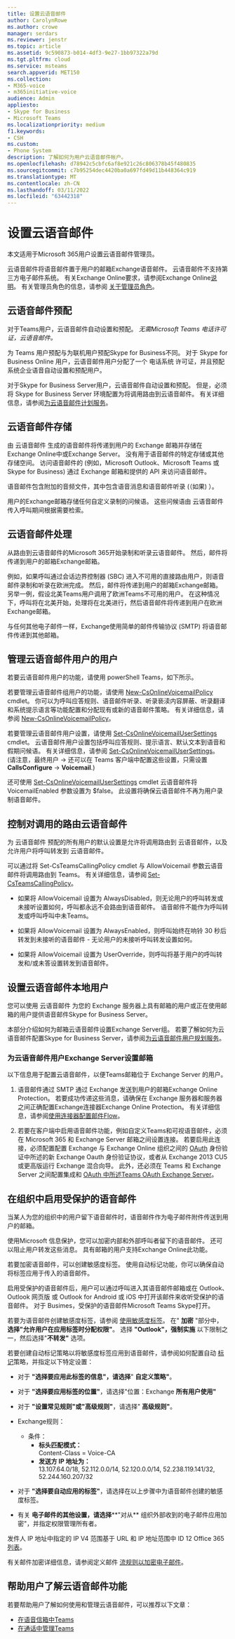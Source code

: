 ```yaml
---
title: 设置云语音邮件
author: CarolynRowe
ms.author: crowe
manager: serdars
ms.reviewer: jenstr
ms.topic: article
ms.assetid: 9c590873-b014-4df3-9e27-1bb97322a79d
ms.tgt.pltfrm: cloud
ms.service: msteams
search.appverid: MET150
ms.collection:
- M365-voice
- m365initiative-voice
audience: Admin
appliesto:
- Skype for Business
- Microsoft Teams
ms.localizationpriority: medium
f1.keywords:
- CSH
ms.custom:
- Phone System
description: 了解如何为用户云语音邮件帐户。
ms.openlocfilehash: d78942c5cbfc6af8e921c26c806378b45f480835
ms.sourcegitcommit: c7b95254dec4420ba0a697fd49d11b448364c919
ms.translationtype: MT
ms.contentlocale: zh-CN
ms.lasthandoff: 03/11/2022
ms.locfileid: "63442318"
---
```

# <a name="set-up-cloud-voicemail"></a>设置云语音邮件

本文适用于Microsoft 365用户设置云语音邮件管理员。

云语音邮件将语音邮件置于用户的邮箱Exchange语音邮件。 云语音邮件不支持第三方电子邮件系统。 有关Exchange Online要求，请参阅Exchange Online[说明](/office365/servicedescriptions/exchange-online-service-description/exchange-online-service-description#features-available-to-all-plans)。 有关管理员角色的信息，请参阅 [关于管理员角色](/microsoft-365/admin/add-users/about-admin-roles)。

## <a name="cloud-voicemail-provisioning"></a>云语音邮件预配

对于Teams用户，云语音邮件自动设置和预配。 *无需Microsoft Teams 电话许可证，云语音邮件。*

为 Teams 用户预配与为联机用户预配Skype for Business不同。 对于 Skype for Business Online 用户，云语音邮件用户分配了一个 电话系统 许可证，并且预配系统企业语音自动设置和预配用户。

对于Skype for Business Server用户，云语音邮件自动设置和预配。 但是，必须将 Skype for Business Server 环境配置为将调用路由到云语音邮件。 有关详细信息，请参阅[为云语音邮件计划服务](/skypeforbusiness/hybrid/plan-cloud-voicemail.md)。

## <a name="cloud-voicemail-storage"></a>云语音邮件存储

由 云语音邮件 生成的语音邮件将传递到用户的 Exchange 邮箱并存储在Exchange Online中或Exchange Server。 没有用于语音邮件的特定存储或其他存储空间。 访问语音邮件的 (例如，Microsoft Outlook、Microsoft Teams 或 Skype for Business) 通过 Exchange 邮箱和提供的 API 来访问语音邮件。

语音邮件包含附加的音频文件，其中包含语音消息和语音邮件听录 (（如果) ）。

用户的Exchange邮箱存储任何自定义录制的问候语。 这些问候语由 云语音邮件传入呼叫期间根据需要检索。

## <a name="cloud-voicemail-processing"></a>云语音邮件处理

从路由到云语音邮件的Microsoft 365开始录制和听录云语音邮件。 然后，邮件将传递到用户的邮箱Exchange邮箱。

例如，如果呼叫通过会话边界控制器 (SBC) 进入不可用的直接路由用户，则语音邮件录制和听录在欧洲完成。 然后，邮件将传递到用户的邮箱Exchange邮箱。 另举一例，假设北美Teams用户调用了欧洲Teams不可用的用户。 在这种情况下，呼叫将在北美开始，处理将在北美进行，然后语音邮件将传递到用户在欧洲Exchange邮箱。

与任何其他电子邮件一样，Exchange使用简单的邮件传输协议 (SMTP) 将语音邮件传递到其他邮箱。

## <a name="manage-cloud-voicemail-for-users"></a>管理云语音邮件用户的用户

若要云语音邮件用户的功能，请使用 powerShell Teams，如下所示。

若要管理云语音邮件组用户的功能，请使用 [New-CsOnlineVoicemailPolicy](/powershell/module/skype/new-csonlinevoicemailpolicy) cmdlet。
你可以为呼叫应答规则、语音邮件听录、听录亵渎内容屏蔽、听录翻译和系统提示语言等功能配置和分配现有或新的语音邮件策略。 有关详细信息，请参阅 [New-CsOnlineVoicemailPolicy](/powershell/module/skype/new-csonlinevoicemailpolicy)。

若要管理云语音邮件用户设置，请使用 [Set-CsOnlineVoicemailUserSettings](/powershell/module/skype/set-csonlinevoicemailusersettings) cmdlet。 云语音邮件用户设置包括呼叫应答规则、提示语言、默认文本到语音和假期问候语。 有关详细信息，请参阅 [Set-CsOnlineVoicemailUserSettings](/powershell/module/skype/set-csonlinevoicemailusersettings)。
 (请注意，最终用户 -> 还可以在 Teams 客户端中配置这些设置，只需设置 **CallsConfigure** ->  **Voicemail**.) 

还可使用 [Set-CsOnlineVoicemailUserSettings](/powershell/module/skype/set-csonlinevoicemailusersettings) cmdlet 云语音邮件将 VoicemailEnabled 参数设置为 $false。 此设置将确保云语音邮件不再为用户录制语音邮件。

## <a name="control-routing-of-calls-to-cloud-voicemail"></a>控制对调用的路由云语音邮件

为 云语音邮件 预配的所有用户的默认设置是允许将调用路由到 云语音邮件，以及允许用户将呼叫转发到 云语音邮件。

可以通过将 Set-CsTeamsCallingPolicy cmdlet 与 AllowVoicemail 参数云语音邮件将调用路由到 Teams。 有关详细信息，请参阅 [Set-CsTeamsCallingPolicy](/powershell/module/skype/set-csteamscallingpolicy.md)。

- 如果将 AllowVoicemail 设置为 AlwaysDisabled，则无论用户的呼叫转发或未接听设置如何，呼叫都永远不会路由到语音邮件。 语音邮件不能作为呼叫转发或呼叫呼叫中未Teams。

- 如果将 AllowVoicemail 设置为 AlwaysEnabled，则呼叫始终在响铃 30 秒后转发到未接听的语音邮件 - 无论用户的未接听呼叫转发设置如何。

- 如果将 AllowVoicemail 设置为 UserOverride，则呼叫将基于用户的呼叫转发和/或未答设置转发到语音邮件。

## <a name="set-up-cloud-voicemail-to-work-with-on-premises-users"></a>设置云语音邮件本地用户

您可以使用 云语音邮件 为您的 Exchange 服务器上具有邮箱的用户或正在使用邮箱的用户提供语音邮件Skype for Business Server。

本部分介绍如何为邮箱云语音邮件设置Exchange Server组。 若要了解如何为云语音邮件配置Skype for Business Server，请参阅[为云语音邮件用户规划服务](/skypeforbusiness/hybrid/plan-cloud-voicemail)。

### <a name="set-up-cloud-voicemail-for-exchange-server-mailbox-users"></a>为云语音邮件用户Exchange Server设置邮箱

以下信息用于配置云语音邮件，以便Teams邮箱位于 Exchange Server 的用户。

1. 语音邮件通过 SMTP 通过 Exchange 发送到用户的邮箱Exchange Online Protection。 若要成功传递这些消息，请确保在 Exchange 服务器和服务器之间正确配置Exchange连接器Exchange Online Protection。 有关详细信息，请参阅[使用连接器配置邮件Flow](/exchange/mail-flow-best-practices/use-connectors-to-configure-mail-flow/use-connectors-to-configure-mail-flow)。

2. 若要在客户端中启用语音邮件功能，例如自定义Teams和可视语音邮件，必须在 Microsoft 365 和 Exchange Server 邮箱之间设置连接。 若要启用此连接，必须配置配置 Exchange 与 Exchange Online 组织之间的 [OAuth](/exchange/configure-oauth-authentication-between-exchange-and-exchange-online-organizations-exchange-2013-help) 身份验证中所述的新 Exchange Oauth 身份验证协议，或者从 Exchange 2013 CU5 或更高版运行 Exchange 混合向导。 此外，还必须在 Teams 和 Exchange Server 之间配置集成和 [OAuth 中所述Teams OAuth Exchange Server](/skypeforbusiness/deploy/integrate-with-exchange-server/oauth-with-online-and-on-premises)。

## <a name="enable-protected-voicemail-in-your-organization"></a>在组织中启用受保护的语音邮件

当某人为您的组织中的用户留下语音邮件时，语音邮件作为电子邮件附件传送到用户的邮箱。 

使用Microsoft 信息保护，您可以加密内部和外部呼叫者留下的语音邮件。 还可以阻止用户转发这些消息。 具有邮箱的用户支持Exchange Online此功能。

若要加密语音邮件，可以创建敏感度标签。 使用自动标记功能，你可以确保自动将标签应用于传入的语音邮件。 

启用受保护的语音邮件后，用户可以通过呼叫进入其语音邮件邮箱或在 Outlook、Outlook 网页版 或 Outlook for Android 或 iOS 中打开该邮件来收听受保护的语音邮件。 对于 Busimes，受保护的语音邮件Microsoft Teams Skype打开。

若要为语音邮件创建敏感度标签，请参阅 [使用敏感度标签](/microsoft-365/compliance/encryption-sensitivity-labels?view=o365-worldwide#let-users-assign-permissions)。 在" **加密** "部分中， **选择"允许用户在应用标签时分配权限"**。 选择 **"Outlook"，强制实施** 以下限制之一，然后选择"**不转发"** 选项。

若要创建自动标记策略以将敏感度标签应用到语音邮件，请参阅如何配置自动 [标记](/microsoft-365/compliance/apply-sensitivity-label-automatically?view=o365-worldwide#how-to-configure-auto-labeling-policies-for-sharepoint-onedrive-and-exchange)策略，并指定以下特定设置：

-   对于 **"选择要应用此标签的信息"，请选择**" **自定义策略"**。

-   对于 **"选择要应用标签的位置"**，请选择"位置：Exchange **所有用户使用"**

-   对于  **"设置常见规则"或"高级规则"**，请选择" **高级规则"**。

- Exchange规则：
    - 条件：<br>
        - **标头匹配模式：**<br>
              Content-Class = Voice-CA
       -  **发送方 IP 地址为：**<br>
               13.107.64.0/18, 52.112.0.0/14, 52.120.0.0/14, 52.238.119.141/32, 52.244.160.207/32

- 对于 **"选择要自动应用的标签"**，请选择在以上步骤中为语音邮件创建的敏感度标签。

- 有关 **电子邮件的其他设置，请选择****"对从** 组织外部收到的电子邮件应用加密"，并指定权限管理所有者。

发件人 IP 地址中指定的 IP V4 范围基于 URL 和 IP 地址范围中 ID 12 Office 365[列表](/microsoft-365/enterprise/urls-and-ip-address-ranges?view=o365-worldwide#skype-for-business-online-and-microsoft-teams)。

有关邮件加密详细信息，请参阅定义邮件 [流规则以加密电子邮件](/microsoft-365/compliance/define-mail-flow-rules-to-encrypt-email)。

## <a name="help-your-users-learn-about-cloud-voicemail-features"></a>帮助用户了解云语音邮件功能

若要帮助用户了解如何使用和管理云语音邮件，可以推荐以下文章：

- [在语音信箱中Teams](https://support.microsoft.com/office/check-your-voicemail-in-teams-f8d568ce-7329-4fe2-a6a2-325ec2e2b419)
- [在通话中管理Teams](https://support.microsoft.com/office/manage-your-call-settings-in-teams-456cb611-3477-496f-b31a-6ab752a7595f)
